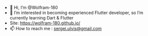 - 👋 Hi, I’m @Wolfram-180
- 👀 I’m interested in becoming experienced Flutter developer, so I’m currently learning Dart & Flutter
- Site: https://wolfram-180.github.io/
- 📫 How to reach me : sergei.ulvis@gmail.com

<!---
Wolfram-180/Wolfram-180 is a ✨ special ✨ repository because its `README.md` (this file) appears on your GitHub profile.
You can click the Preview link to take a look at your changes.
--->
